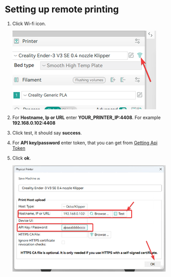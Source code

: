 # Setting up remote printing

1. Click Wi-fi icon.

    ![OrcaSlicerConnection.png](images/OrcaSlicerConnection.png)

2. For **Hostname, Ip or URL** enter **YOUR_PRINTER_IP:4408**. For example **192.168.0.102:4408**
3. Click test, it should say **success**.
4. For **API key/password** enter token, that you can get from [Getting Api Token](../../general/find-ip.md)
5. Click **ok**.

    ![OrcaSlicerRemotePrinting.png](images/OrcaSlicerRemotePrinting.png)